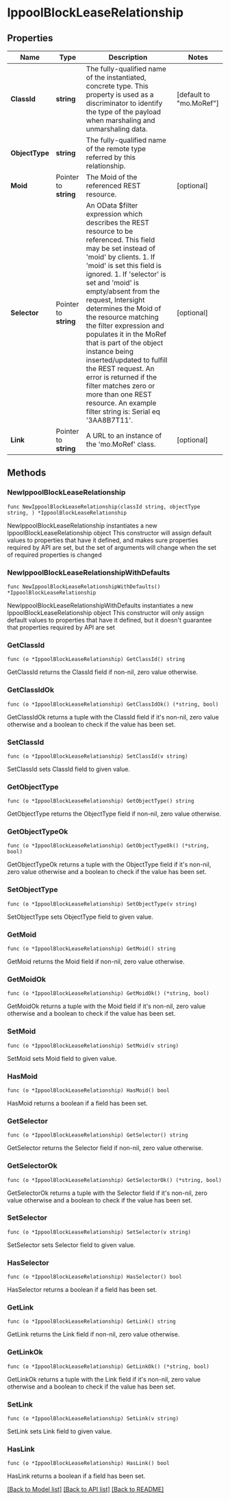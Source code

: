 # IppoolBlockLeaseRelationship

## Properties

Name | Type | Description | Notes
------------ | ------------- | ------------- | -------------
**ClassId** | **string** | The fully-qualified name of the instantiated, concrete type. This property is used as a discriminator to identify the type of the payload when marshaling and unmarshaling data. | [default to "mo.MoRef"]
**ObjectType** | **string** | The fully-qualified name of the remote type referred by this relationship. | 
**Moid** | Pointer to **string** | The Moid of the referenced REST resource. | [optional] 
**Selector** | Pointer to **string** | An OData $filter expression which describes the REST resource to be referenced. This field may be set instead of &#39;moid&#39; by clients. 1. If &#39;moid&#39; is set this field is ignored. 1. If &#39;selector&#39; is set and &#39;moid&#39; is empty/absent from the request, Intersight determines the Moid of the resource matching the filter expression and populates it in the MoRef that is part of the object instance being inserted/updated to fulfill the REST request. An error is returned if the filter matches zero or more than one REST resource. An example filter string is: Serial eq &#39;3AA8B7T11&#39;. | [optional] 
**Link** | Pointer to **string** | A URL to an instance of the &#39;mo.MoRef&#39; class. | [optional] 

## Methods

### NewIppoolBlockLeaseRelationship

`func NewIppoolBlockLeaseRelationship(classId string, objectType string, ) *IppoolBlockLeaseRelationship`

NewIppoolBlockLeaseRelationship instantiates a new IppoolBlockLeaseRelationship object
This constructor will assign default values to properties that have it defined,
and makes sure properties required by API are set, but the set of arguments
will change when the set of required properties is changed

### NewIppoolBlockLeaseRelationshipWithDefaults

`func NewIppoolBlockLeaseRelationshipWithDefaults() *IppoolBlockLeaseRelationship`

NewIppoolBlockLeaseRelationshipWithDefaults instantiates a new IppoolBlockLeaseRelationship object
This constructor will only assign default values to properties that have it defined,
but it doesn't guarantee that properties required by API are set

### GetClassId

`func (o *IppoolBlockLeaseRelationship) GetClassId() string`

GetClassId returns the ClassId field if non-nil, zero value otherwise.

### GetClassIdOk

`func (o *IppoolBlockLeaseRelationship) GetClassIdOk() (*string, bool)`

GetClassIdOk returns a tuple with the ClassId field if it's non-nil, zero value otherwise
and a boolean to check if the value has been set.

### SetClassId

`func (o *IppoolBlockLeaseRelationship) SetClassId(v string)`

SetClassId sets ClassId field to given value.


### GetObjectType

`func (o *IppoolBlockLeaseRelationship) GetObjectType() string`

GetObjectType returns the ObjectType field if non-nil, zero value otherwise.

### GetObjectTypeOk

`func (o *IppoolBlockLeaseRelationship) GetObjectTypeOk() (*string, bool)`

GetObjectTypeOk returns a tuple with the ObjectType field if it's non-nil, zero value otherwise
and a boolean to check if the value has been set.

### SetObjectType

`func (o *IppoolBlockLeaseRelationship) SetObjectType(v string)`

SetObjectType sets ObjectType field to given value.


### GetMoid

`func (o *IppoolBlockLeaseRelationship) GetMoid() string`

GetMoid returns the Moid field if non-nil, zero value otherwise.

### GetMoidOk

`func (o *IppoolBlockLeaseRelationship) GetMoidOk() (*string, bool)`

GetMoidOk returns a tuple with the Moid field if it's non-nil, zero value otherwise
and a boolean to check if the value has been set.

### SetMoid

`func (o *IppoolBlockLeaseRelationship) SetMoid(v string)`

SetMoid sets Moid field to given value.

### HasMoid

`func (o *IppoolBlockLeaseRelationship) HasMoid() bool`

HasMoid returns a boolean if a field has been set.

### GetSelector

`func (o *IppoolBlockLeaseRelationship) GetSelector() string`

GetSelector returns the Selector field if non-nil, zero value otherwise.

### GetSelectorOk

`func (o *IppoolBlockLeaseRelationship) GetSelectorOk() (*string, bool)`

GetSelectorOk returns a tuple with the Selector field if it's non-nil, zero value otherwise
and a boolean to check if the value has been set.

### SetSelector

`func (o *IppoolBlockLeaseRelationship) SetSelector(v string)`

SetSelector sets Selector field to given value.

### HasSelector

`func (o *IppoolBlockLeaseRelationship) HasSelector() bool`

HasSelector returns a boolean if a field has been set.

### GetLink

`func (o *IppoolBlockLeaseRelationship) GetLink() string`

GetLink returns the Link field if non-nil, zero value otherwise.

### GetLinkOk

`func (o *IppoolBlockLeaseRelationship) GetLinkOk() (*string, bool)`

GetLinkOk returns a tuple with the Link field if it's non-nil, zero value otherwise
and a boolean to check if the value has been set.

### SetLink

`func (o *IppoolBlockLeaseRelationship) SetLink(v string)`

SetLink sets Link field to given value.

### HasLink

`func (o *IppoolBlockLeaseRelationship) HasLink() bool`

HasLink returns a boolean if a field has been set.


[[Back to Model list]](../README.md#documentation-for-models) [[Back to API list]](../README.md#documentation-for-api-endpoints) [[Back to README]](../README.md)


